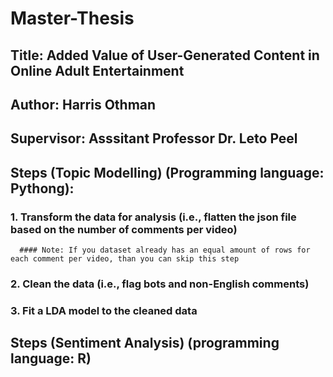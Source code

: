 # Master-Thesis
## Title: Added Value of User-Generated Content in Online Adult Entertainment
## Author: Harris Othman
## Supervisor: Asssitant Professor Dr. Leto Peel


## Steps (Topic Modelling) (Programming language: Pythong):
  ### 1. Transform the data for analysis (i.e., flatten the json file based on the number of comments per video)
      #### Note: If you dataset already has an equal amount of rows for each comment per video, than you can skip this step
  ### 2. Clean the data (i.e., flag bots and non-English comments)
  ### 3. Fit a LDA model to the cleaned data

## Steps (Sentiment Analysis) (programming language: R)
